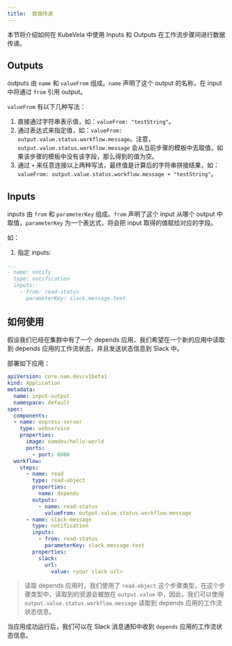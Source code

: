 ```yaml
---
title:  数据传递
---
```


本节将介绍如何在 KubeVela 中使用 Inputs 和 Outputs 在工作流步骤间进行数据传递。

## Outputs

outputs 由 `name` 和 `valueFrom` 组成。`name` 声明了这个 output 的名称，在 input 中将通过 `from` 引用 output。

`valueFrom` 有以下几种写法：
1. 直接通过字符串表示值，如：`valueFrom: "testString"`。
2. 通过表达式来指定值，如：`valueFrom: output.value.status.workflow.message`。注意，`output.value.status.workflow.message` 会从当前步骤的模板中去取值，如果该步骤的模板中没有该字段，那么得到的值为空。
3. 通过 `+` 来任意连接以上两种写法，最终值是计算后的字符串拼接结果，如：`valueFrom: output.value.status.workflow.message + "testString"`。

## Inputs

inputs 由 `from` 和 `parameterKey` 组成。`from` 声明了这个 input 从哪个 output 中取值，`parameterKey` 为一个表达式，将会把 input 取得的值赋给对应的字段。

如：
1. 指定 inputs:

```yaml
...
- name: notify
  type: notification
  inputs:
    - from: read-status
      parameterKey: slack.message.text
```

## 如何使用

假设我们已经在集群中有了一个 depends 应用，我们希望在一个新的应用中读取到 depends 应用的工作流状态，并且发送状态信息到 Slack 中。

部署如下应用：

```yaml
apiVersion: core.oam.dev/v1beta1
kind: Application
metadata:
  name: input-output
  namespace: default
spec:
  components:
  - name: express-server
    type: webservice
    properties:
      image: oamdev/hello-world
      ports:
        - port: 8000
  workflow:
    steps:
      - name: read
        type: read-object
        properties:
          name: depends
        outputs:
          - name: read-status
            valueFrom: output.value.status.workflow.message
      - name: slack-message
        type: notification
        inputs:
          - from: read-status
            parameterKey: slack.message.text
        properties:
          slack:
            url:
              value: <your slack url>
```

> 读取 depends 应用时，我们使用了 `read-object` 这个步骤类型，在这个步骤类型中，读取到的资源会被放在 `output.value` 中，因此，我们可以使用 `output.value.status.workflow.message` 读取到 depends 应用的工作流状态信息。

当应用成功运行后，我们可以在 Slack 消息通知中收到 `depends` 应用的工作流状态信息。
